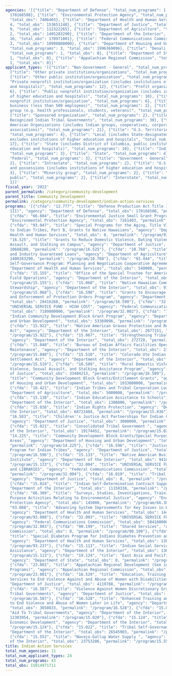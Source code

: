 ```yaml
---
agencies: '[{"title": "Department of Defense", "total_num_programs": 1, "total_obs":
  170168508}, {"title": "Environmental Protection Agency", "total_num_programs": 2,
  "total_obs": 7406403}, {"title": "Department of Health and Human Services", "total_num_programs":
  4, "total_obs": 153651148}, {"title": "Department of Justice", "total_num_programs":
  9, "total_obs": 112322265}, {"title": "Department of Agriculture", "total_num_programs":
  2, "total_obs": 1405283290}, {"title": "Department of the Interior", "total_num_programs":
  16, "total_obs": 170971001}, {"title": "Federal Communications Commission", "total_num_programs":
  3, "total_obs": 10998800000}, {"title": "Department of Housing and Urban Development",
  "total_num_programs": 3, "total_obs": 1996369096}, {"title": "Denali Commission",
  "total_num_programs": 1, "total_obs": 0}, {"title": "Department of State", "total_num_programs":
  1, "total_obs": 0}, {"title": "Appalachian Regional Commission", "total_num_programs":
  1, "total_obs": 0}]'
applicant_types: '[{"title": "Non-Government - General", "total_num_programs": 2},
  {"title": "Other private institutions/organizations", "total_num_programs": 5},
  {"title": "Other public institution/organization", "total_num_programs": 7}, {"title":
  "Private nonprofit institution/organization (includes institutions of higher education
  and hospitals)", "total_num_programs": 12}, {"title": "Profit organization", "total_num_programs":
  6}, {"title": "Public nonprofit institution/organization (includes institutions
  of higher education and hospitals)", "total_num_programs": 10}, {"title": "Quasi-public
  nonprofit institution/organization", "total_num_programs": 6}, {"title": "Small
  business (less than 500 employees)", "total_num_programs": 2}, {"title": "Specialized
  group (e.g. health professionals, students, veterans)", "total_num_programs": 3},
  {"title": "Sponsored organization", "total_num_programs": 2}, {"title": "Federally
  Recognized lndian Tribal Governments", "total_num_programs": 30}, {"title": "Native
  American Organizations (includes lndian groups, cooperatives, corporations, partnerships,
  associations)", "total_num_programs": 21}, {"title": "U.S. Territories and possessions",
  "total_num_programs": 4}, {"title": "Local (includes State-designated lndian Tribes,
  excludes institutions of higher education and hospitals", "total_num_programs":
  17}, {"title": "State (includes District of Columbia, public institutions of higher
  education and hospitals)", "total_num_programs": 10}, {"title": "Individual/Family",
  "total_num_programs": 3}, {"title": "State", "total_num_programs": 4}, {"title":
  "Federal", "total_num_programs": 3}, {"title": "Government - General", "total_num_programs":
  2}, {"title": "Intrastate", "total_num_programs": 2}, {"title": "U.S. Territories
  and possessions (includes institutions of higher education and hospitals)", "total_num_programs":
  3}, {"title": "Minority group", "total_num_programs": 2}, {"title": "Anyone/general
  public", "total_num_programs": 2}, {"title": "Interstate", "total_num_programs":
  1}]'
fiscal_year: '2022'
parent_permalink: /category/community-development
parent_title: Community Development
permalink: /category/community-development/indian-action-services
programs: '[{"cfda": "12.777", "title": "Defense Production Act Title III (DPA Title
  III)", "agency": "Department of Defense", "total_obs": 170168508, "permalink": "/program/12.777"},
  {"cfda": "66.604", "title": "Environmental Justice Small Grant Program ", "agency":
  "Environmental Protection Agency", "total_obs": 7261403, "permalink": "/program/66.604"},
  {"cfda": "93.047", "title": "Special Programs for the Aging, Title VI, Part A, Grants
  to Indian Tribes, Part B, Grants to Native Hawaiians", "agency": "Department of
  Health and Human Services", "total_obs": 0, "permalink": "/program/93.047"}, {"cfda":
  "16.525", "title": "Grants to Reduce Domestic Violence, Dating Violence, Sexual
  Assault, and Stalking on Campus", "agency": "Department of Justice", "total_obs":
  10688200, "permalink": "/program/16.525"}, {"cfda": "10.768", "title": "Business
  and Industry Guaranteed Loans", "agency": "Department of Agriculture", "total_obs":
  1400283290, "permalink": "/program/10.768"}, {"cfda": "93.444", "title": "Tribal
  Self-Governance Program: Planning and Negotiation Cooperative Agreement", "agency":
  "Department of Health and Human Services", "total_obs": 540000, "permalink": "/program/93.444"},
  {"cfda": "15.155", "title": "Office of the Special Trustee for American Indians,
  Field Operations", "agency": "Department of the Interior", "total_obs": 0, "permalink":
  "/program/15.155"}, {"cfda": "15.068", "title": "Native Hawaiian Community Guest
  Stewardship", "agency": "Department of the Interior", "total_obs": 978824, "permalink":
  "/program/15.068"}, {"cfda": "16.590", "title": "Grants to Encourage Arrest Policies
  and Enforcement of Protection Orders Program", "agency": "Department of Justice",
  "total_obs": 29416268, "permalink": "/program/16.590"}, {"cfda": "32.002", "title":
  "UNIVERSAL SERVICE FUND - HIGH COST", "agency": "Federal Communications Commission",
  "total_obs": 7189800000, "permalink": "/program/32.002"}, {"cfda": "14.862", "title":
  "Indian Community Development Block Grant Program", "agency": "Department of Housing
  and Urban Development", "total_obs": 53369096, "permalink": "/program/14.862"},
  {"cfda": "15.922", "title": "Native American Graves Protection and Repatriation
  Act", "agency": "Department of the Interior", "total_obs": 2077151, "permalink":
  "/program/15.922"}, {"cfda": "15.067", "title": "Strengthening Tribal Nations  ",
  "agency": "Department of the Interior", "total_obs": 272728, "permalink": "/program/15.067"},
  {"cfda": "15.048", "title": "Bureau of Indian Affairs Facilities Operations and
  Maintenance", "agency": "Department of the Interior", "total_obs": 2378670, "permalink":
  "/program/15.048"}, {"cfda": "15.510", "title": "Colorado Ute Indian Water Rights
  Settlement Act", "agency": "Department of the Interior", "total_obs": 0, "permalink":
  "/program/15.510"}, {"cfda": "16.589", "title": "Rural Domestic Violence, Dating
  Violence, Sexual Assault, and Stalking Assistance Program", "agency": "Department
  of Justice", "total_obs": 33404213, "permalink": "/program/16.589"}, {"cfda": "14.218",
  "title": "Community Development Block Grants/Entitlement Grants", "agency": "Department
  of Housing and Urban Development", "total_obs": 1933000000, "permalink": "/program/14.218"},
  {"cfda": "10.421", "title": "Indian Tribes and Tribal Corporation Loans", "agency":
  "Department of Agriculture", "total_obs": 5000000, "permalink": "/program/10.421"},
  {"cfda": "15.130", "title": "Indian Education Assistance to Schools", "agency":
  "Department of the Interior", "total_obs": 1308800, "permalink": "/program/15.130"},
  {"cfda": "15.036", "title": "Indian Rights Protection", "agency": "Department of
  the Interior", "total_obs": 68722484, "permalink": "/program/15.036"}, {"cfda":
  "16.583", "title": "Children''s Justice Act Partnerships for Indian Communities",
  "agency": "Department of Justice", "total_obs": 3000000, "permalink": "/program/16.583"},
  {"cfda": "15.021", "title": "Consolidated Tribal Government ", "agency": "Department
  of the Interior", "total_obs": 19174452, "permalink": "/program/15.021"}, {"cfda":
  "14.225", "title": "Community Development Block Grants/Special Purpose Grants/Insular
  Areas", "agency": "Department of Housing and Urban Development", "total_obs": 10000000,
  "permalink": "/program/14.225"}, {"cfda": "16.596", "title": "Justice System Infrastructure
  Program for Indian Tribes", "agency": "Department of Justice", "total_obs": 0, "permalink":
  "/program/16.596"}, {"cfda": "15.133", "title": "Native American Business Development
  Institute", "agency": "Department of the Interior", "total_obs": 941025, "permalink":
  "/program/15.133"}, {"cfda": "32.004", "title": "UNIVERSAL SERVICE FUND - SCHOOLS
  and LIBRARIES", "agency": "Federal Communications Commission", "total_obs": 3224900000,
  "permalink": "/program/32.004"}, {"cfda": "16.019", "title": "Tribal Registry",
  "agency": "Department of Justice", "total_obs": 0, "permalink": "/program/16.019"},
  {"cfda": "15.024", "title": "Indian Self-Determination Contract Support", "agency":
  "Department of the Interior", "total_obs": 11150338, "permalink": "/program/15.024"},
  {"cfda": "66.309", "title": "Surveys, Studies, Investigations, Training and Special
  Purpose Activities Relating to Environmental Justice", "agency": "Environmental
  Protection Agency", "total_obs": 145000, "permalink": "/program/66.309"}, {"cfda":
  "93.088", "title": "Advancing System Improvements for Key Issues in Women''s Health",
  "agency": "Department of Health and Human Services", "total_obs": 14411148, "permalink":
  "/program/93.088"}, {"cfda": "32.003", "title": "UNIVERSAL SERVICE FUND - LIFELINE",
  "agency": "Federal Communications Commission", "total_obs": 584100000, "permalink":
  "/program/32.003"}, {"cfda": "90.199", "title": "Shared Services", "agency": "Denali
  Commission", "total_obs": 0, "permalink": "/program/90.199"}, {"cfda": "93.237",
  "title": "Special Diabetes Program for Indians Diabetes Prevention and Treatment  Projects",
  "agency": "Department of Health and Human Services", "total_obs": 138700000, "permalink":
  "/program/93.237"}, {"cfda": "15.113", "title": "Indian Social Services Welfare
  Assistance", "agency": "Department of the Interior", "total_obs": 1363386, "permalink":
  "/program/15.113"}, {"cfda": "19.124", "title": "East Asia and Pacific Grants Program",
  "agency": "Department of State", "total_obs": 0, "permalink": "/program/19.124"},
  {"cfda": "23.001", "title": "Appalachian Regional Development (See individual Appalachian
  Programs)", "agency": "Appalachian Regional Commission", "total_obs": 0, "permalink":
  "/program/23.001"}, {"cfda": "16.529", "title": "Education, Training, and Enhanced
  Services to End Violence Against and Abuse of Women with Disabilities ", "agency":
  "Department of Justice", "total_obs": 4119788, "permalink": "/program/16.529"},
  {"cfda": "16.587", "title": "Violence Against Women Discretionary Grants for Indian
  Tribal Governments", "agency": "Department of Justice", "total_obs": 28042963, "permalink":
  "/program/16.587"}, {"cfda": "16.528", "title": "Enhanced Training and Services
  to End Violence and Abuse of Women Later in Life", "agency": "Department of Justice",
  "total_obs": 3650833, "permalink": "/program/16.528"}, {"cfda": "15.020", "title":
  "Aid To Tribal Governments", "agency": "Department of the Interior", "total_obs":
  12303954, "permalink": "/program/15.020"}, {"cfda": "15.124", "title": "Indian Loans
  Economic Development", "agency": "Department of the Interior", "total_obs": 0, "permalink":
  "/program/15.124"}, {"cfda": "15.022", "title": "Tribal Self-Governance", "agency":
  "Department of the Interior", "total_obs": 26545903, "permalink": "/program/15.022"},
  {"cfda": "15.552", "title": "Navajo-Gallup Water Supply ", "agency": "Department
  of the Interior", "total_obs": 23753286, "permalink": "/program/15.552"}]'
title: Indian Action Services
total_num_agencies: 11
total_num_applicant_types: 24
total_num_programs: 43
total_obs: 15014971711
---
```

